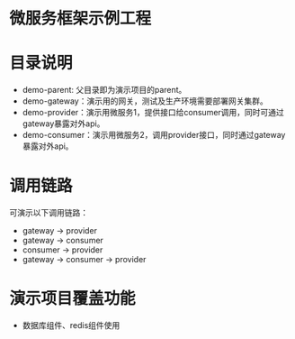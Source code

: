 # 微服务框架示例工程

# 目录说明
- demo-parent: 父目录即为演示项目的parent。
- demo-gateway：演示用的网关，测试及生产环境需要部署网关集群。
- demo-provider：演示用微服务1，提供接口给consumer调用，同时可通过gateway暴露对外api。
- demo-consumer：演示用微服务2，调用provider接口，同时通过gateway暴露对外api。

# 调用链路

可演示以下调用链路：
- gateway -> provider
- gateway -> consumer
- consumer -> provider
- gateway -> consumer -> provider

# 演示项目覆盖功能
- 数据库组件、redis组件使用